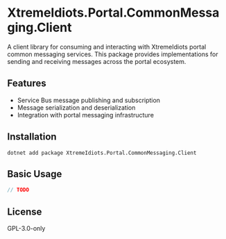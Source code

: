 # XtremeIdiots.Portal.CommonMessaging.Client

A client library for consuming and interacting with XtremeIdiots portal common messaging services. This package provides implementations for sending and receiving messages across the portal ecosystem.

## Features

- Service Bus message publishing and subscription
- Message serialization and deserialization
- Integration with portal messaging infrastructure

## Installation

```
dotnet add package XtremeIdiots.Portal.CommonMessaging.Client
```

## Basic Usage

```csharp
// TODO
```

## License

GPL-3.0-only